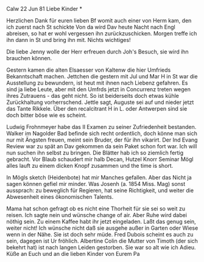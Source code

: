  Calw 22 Jun 81
Liebe Kinder <Marie>*

Herzlichen Dank für euren lieben Bf womit auch einer von Herm kam, den ich zuerst nach St schickte Von da wird Dav heute Nacht nach Engl abreisen, so hat er wohl vergessen ihn zurückzuschicken. Morgen treffe ich ihn dann in St und bring ihn mit. Nichts wichtiges!

Die liebe Jenny wolle der Herr erfreuen durch Joh's Besuch, sie wird ihn brauchen können.

Gestern kamen die alten Elsaesser von Kaltenw die hier Umfrieds Bekanntschaft machen. Jettchen die gestern mit Jul und Mar H in St war die Ausstellung zu bewundern, ist heut mit ihnen nach Liebenz gefahren. Es sind ja liebe Leute, aber mit den Umfrds jetzt in Concurrenz treten wegen ihres Zutrauens - das geht nicht. So ist beiderseits doch etwas kühle Zurückhaltung vorherrschend. Jettle sagt, Auguste sei auf und nieder jetzt das Tante Rikkele. Über den recalcitrant H in L. oder Antwerpen sind sie doch bitter böse wie es scheint.

Ludwig Frohnmeyer habe das II Examen zu seiner Zufriedenheit bestanden. Walker im Nagolder Bad befinde sich recht ordentlich, doch könne man sich nur mit Ängsten freuen, meint sein Bruder, der für ihn vikarirt. 
Der Ind Evang Review war zu spät an Dav gekommen da sein Paket schon fort war. Ich will nun suchen ihn selbst zu bringen. Die Blätter hab ich so ziemlich fertig gebracht. Vor Blaub schaudert mir halb Decan, Hutzel Knorr Seminar Mögl alles lauft zu einem dicken Knopf zusammen und the time is short.

In Mögls sketch (Heidenbote) hat mir Manches gefallen. Aber das Nicht ja sagen können gefiel mir minder. Was Josenh (a. 1854 Miss. Mag) sonst aussprach: zu beweglich für Regieren, hat seine Richtigkeit, und weiter die Abwesenheit eines ökonomischen Talents.

Mama hat schon gefragt ob es nicht eine Thorheit für sie sei so weit zu reisen. Ich sagte nein und wünsche change of air. Aber Ruhe wird dabei nöthig sein. Zu einem Kaffee habt ihr jetzt eingeladen. Laßt das genug sein, weiter nicht! Ich wünsche nicht daß sie ausgehe außer in Garten oder Wiese wenn in der Nähe. Sie ist doch sehr müde. Fred Dubois scheint es auch zu sein, dagegen ist Ur fröhlich. Albertine Colin die Mutter von Timoth (der sich bekehrt hat) ist nach langen Leiden gestorben. Sie war so alt wie ich 
Adieu. Küße an Euch und an die lieben Kinder von
 Eurem Pa
